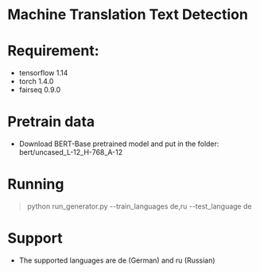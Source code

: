 # Machine Translation Text Detection

# Requirement:
- tensorflow 1.14
- torch 1.4.0
- fairseq 0.9.0

# Pretrain data
- Download BERT-Base pretrained model and put in the folder: bert/uncased_L-12_H-768_A-12

# Running 
> python run_generator.py --train_languages de,ru --test_language de

# Support
- The supported languages are de (German) and ru (Russian)
